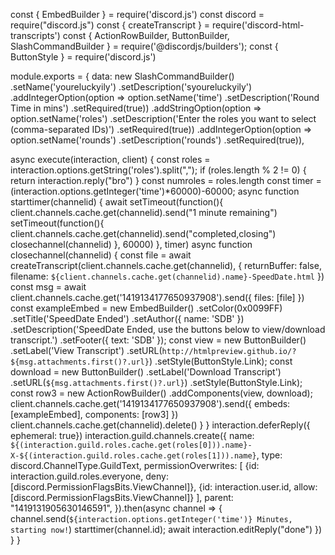 const { EmbedBuilder } = require('discord.js')
const discord = require("discord.js")
const { createTranscript } = require('discord-html-transcripts')
const { ActionRowBuilder, ButtonBuilder, SlashCommandBuilder } = require('@discordjs/builders');
const { ButtonStyle } = require('discord.js')

module.exports = {
  data: new SlashCommandBuilder()
    .setName('youreluckyily')
    .setDescription('syoureluckyily')
	.addIntegerOption(option =>
      option.setName('time')
        .setDescription('Round Time in mins')
        .setRequired(true))
  .addStringOption(option =>
    option.setName('roles')
        .setDescription('Enter the roles you want to select (comma-separated IDs)')
        .setRequired(true))
	.addIntegerOption(option =>
      option.setName('rounds')
        .setDescription('rounds')
        .setRequired(true)),

  async execute(interaction, client) {
    const roles = interaction.options.getString('roles').split(",");
    if (roles.length % 2 != 0) {
      return interaction.reply("bro")
    }
    const numroles = roles.length
    const timer =  (interaction.options.getInteger('time')*60000)-60000;
    async function starttimer(channelid) {
  await setTimeout(function(){
    client.channels.cache.get(channelid).send("1 minute remaining")
    setTimeout(function(){
    client.channels.cache.get(channelid).send("completed,closing")
    closechannel(channelid)
  }, 60000)
  }, timer)
async function closechannel(channelid) {
          const file = await createTranscript(client.channels.cache.get(channelid), {
            returnBuffer: false,
            filename: `${client.channels.cache.get(channelid).name}-SpeedDate.html`
          })
          const msg = await client.channels.cache.get('1419134177650937908').send({ files: [file] })
          const exampleEmbed = new EmbedBuilder()
    .setColor(0x0099FF)
    .setTitle('SpeedDate Ended')
    .setAuthor({ name: 'SDB' })
    .setDescription('SpeedDate Ended, use the buttons below to view/download transcript.')
    .setFooter({ text: 'SDB' });
    const view = new ButtonBuilder()
    .setLabel('View Transcript')
    .setURL(`http://htmlpreview.github.io/?${msg.attachments.first()?.url}`)
    .setStyle(ButtonStyle.Link);
    const download = new ButtonBuilder()
    .setLabel('Download Transcript')
    .setURL(`${msg.attachments.first()?.url}`)
    .setStyle(ButtonStyle.Link);
     const row3 = new ActionRowBuilder()
    .addComponents(view, download);
          client.channels.cache.get('1419134177650937908').send({ embeds: [exampleEmbed], components: [row3] })
          client.channels.cache.get(channelid).delete()
}
	}
  interaction.deferReply({ ephemeral: true})
        interaction.guild.channels.create({
          name: `${(interaction.guild.roles.cache.get(roles[0])).name}-X-${(interaction.guild.roles.cache.get(roles[1])).name}`,
          type: discord.ChannelType.GuildText,
          permissionOverwrites: [
                  {id: interaction.guild.roles.everyone,
                  deny: [discord.PermissionFlagsBits.ViewChannel]},
                  {id: interaction.user.id,
                  allow: [discord.PermissionFlagsBits.ViewChannel]}
                ],
          parent: "1419131905630146591",
      }).then(async channel => {
        channel.send(`${interaction.options.getInteger('time')} Minutes, starting now!`)
        starttimer(channel.id);
        await interaction.editReply("done")
      })
  }
}
